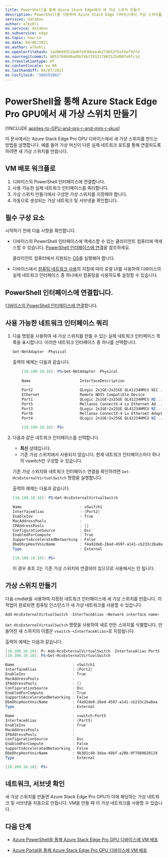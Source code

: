 ```yaml
---
title: PowerShell을 통해 Azure Stack Edge에서 새 가상 스위치 만들기
description: PowerShell을 사용하여 Azure Stack Edge 디바이스에서 가상 스위치를 만드는 방법을 설명합니다.
services: databox
author: alkohli
ms.service: databox
ms.subservice: edge
ms.topic: how-to
ms.date: 04/06/2021
ms.author: alkohli
ms.openlocfilehash: 1ad86695510a8fe93bbeeab27db53f5afbef92fd
ms.sourcegitcommit: b0557848d0ad9b74bf293217862525d08fe0fc1d
ms.translationtype: HT
ms.contentlocale: ko-KR
ms.lasthandoff: 04/07/2021
ms.locfileid: "106555982"
---
```

# <a name="create-a-new-virtual-switch-in-azure-stack-edge-pro-gpu-via-powershell"></a>PowerShell을 통해 Azure Stack Edge Pro GPU에서 새 가상 스위치 만들기

[!INCLUDE [applies-to-GPU-and-pro-r-and-mini-r-skus](../../includes/azure-stack-edge-applies-to-gpu-pro-r-mini-r-sku.md)]

이 문서에서는 Azure Stack Edge Pro GPU 디바이스에서 새 가상 스위치를 만드는 방법을 설명합니다. 예를 들어 가상 머신이 다른 실제 네트워크 포트를 통해 연결되도록 하려면 새 가상 스위치를 만듭니다.

## <a name="vm-deployment-workflow"></a>VM 배포 워크플로

1. 디바이스의 PowerShell 인터페이스에 연결합니다.
2. 사용 가능한 실제 네트워크 인터페이스를 쿼리합니다.
3. 가상 스위치 만들기에서 구성한 가상 스위치를 지정해야 합니다.
4. 자동으로 생성되는 가상 네트워크 및 서브넷을 확인합니다.

## <a name="prerequisites"></a>필수 구성 요소

시작하기 전에 다음 사항을 확인합니다.

- 디바이스의 PowerShell 인터페이스에 액세스할 수 있는 클라이언트 컴퓨터에 액세스할 수 있습니다. [PowerShell 인터페이스에 연결](azure-stack-edge-gpu-connect-powershell-interface.md#connect-to-the-powershell-interface)을 참조하세요. 

    클라이언트 컴퓨터에서 지원되는 [OS](azure-stack-edge-gpu-system-requirements.md#supported-os-for-clients-connected-to-device)를 실행해야 합니다.

- 디바이스에서 [컴퓨팅 네트워크 사용](azure-stack-edge-gpu-deploy-configure-network-compute-web-proxy.md#enable-compute-network)의 지침에 따라 로컬 UI를 사용하여 디바이스의 실제 네트워크 인터페이스 중 하나에서 컴퓨팅을 사용하도록 설정할 수 있습니다. 


## <a name="connect-to-the-powershell-interface"></a>PowerShell 인터페이스에 연결합니다.

[디바이스의 PowerShell 인터페이스에 연결](azure-stack-edge-gpu-connect-powershell-interface.md#connect-to-the-powershell-interface)합니다.

## <a name="query-available-network-interfaces"></a>사용 가능한 네트워크 인터페이스 쿼리

1. 다음 명령을 사용하여 새 가상 스위치를 만들 수 있는 실제 네트워크 인터페이스 목록을 표시합니다. 이러한 네트워크 인터페이스 중 하나를 선택합니다.

    ```powershell
    Get-NetAdapter -Physical
    ```
    출력의 예제는 다음과 같습니다.
    
    ```powershell
        [10.100.10.10]: PS>Get-NetAdapter -Physical
        
        Name                      InterfaceDescription                    ifIndex Status       MacAddress       LinkSpeed
        ----                      --------------------                    ------- ------       ----------        -----
        Port2                     QLogic 2x1GE+2x25GE QL41234HMCU NIC ...      12 Up           34-80-0D-05-26-EA ...ps
        Ethernet                  Remote NDIS Compatible Device                11 Up           F4-02-70-CD-41-39 ...ps
        Port1                     QLogic 2x1GE+2x25GE QL41234HMCU NI...#3       9 Up           34-80-0D-05-26-EB ...ps
        Port5                     Mellanox ConnectX-4 Lx Ethernet Ad...#2       8 Up           0C-42-A1-C0-E3-99 ...ps
        Port3                     QLogic 2x1GE+2x25GE QL41234HMCU NI...#4       7 Up           34-80-0D-05-26-E9 ...ps
        Port6                     Mellanox ConnectX-4 Lx Ethernet Adapter       6 Up           0C-42-A1-C0-E3-98 ...ps
        Port4                     QLogic 2x1GE+2x25GE QL41234HMCU NI...#2       4 Up           34-80-0D-05-26-E8 ...ps
        
        [10.100.10.10]: PS>
    ```
2. 다음과 같은 네트워크 인터페이스를 선택합니다.

    - **최신** 상태입니다. 
    - 기존 가상 스위치에서 사용되지 않습니다. 현재 네트워크 인터페이스마다 하나의 vswitch만 구성할 수 있습니다. 
    
    기존 가상 스위치와 네트워크 인터페이스 연결을 확인하려면 `Get-HcsExternalVirtualSwitch` 명령을 실행합니다.
 
    출력의 예제는 다음과 같습니다.

    ```powershell
    [10.100.10.10]: PS>Get-HcsExternalVirtualSwitch

    Name                          : vSwitch1
    InterfaceAlias                : {Port2}
    EnableIov                     : True
    MacAddressPools               :
    IPAddressPools                : {}
    ConfigurationSource           : Dsc
    EnabledForCompute             : True
    SupportsAcceleratedNetworking : False
    DbeDhcpHostVnicName           : f4a92de8-26ed-4597-a141-cb233c2ba0aa
    Type                          : External
    
    [10.100.10.10]: PS>
    ```
    이 경우 포트 2는 기존 가상 스위치와 연결되어 있으므로 사용해서는 안 됩니다.

## <a name="create-a-virtual-switch"></a>가상 스위치 만들기

다음 cmdlet을 사용하여 지정된 네트워크 인터페이스에 새 가상 스위치를 만듭니다. 이 작업이 완료되면 컴퓨팅 인스턴스가 새 가상 네트워크를 사용할 수 있습니다.

```powershell
Add-HcsExternalVirtualSwitch -InterfaceAlias <Network interface name> -WaitForSwitchCreation $true
```

`Get-HcsExternalVirtualSwitch` 명령을 사용하여 새로 만든 스위치를 식별합니다. 만들어진 새 스위치의 이름은 `vswitch-<InterfaceAlias>`로 지정됩니다. 

출력의 예제는 다음과 같습니다.

```powershell
[10.100.10.10]: P> Add-HcsExternalVirtualSwitch -InterfaceAlias Port5 -WaitForSwitchCreation $true
[10.100.10.10]: PS>Get-HcsExternalVirtualSwitch

Name                          : vSwitch1
InterfaceAlias                : {Port2}
EnableIov                     : True
MacAddressPools               :
IPAddressPools                : {}
ConfigurationSource           : Dsc
EnabledForCompute             : True
SupportsAcceleratedNetworking : False
DbeDhcpHostVnicName           : f4a92de8-26ed-4597-a141-cb233c2ba0aa
Type                          : External

Name                          : vswitch-Port5
InterfaceAlias                : {Port5}
EnableIov                     : True
MacAddressPools               :
IPAddressPools                :
ConfigurationSource           : Dsc
EnabledForCompute             : False
SupportsAcceleratedNetworking : False
DbeDhcpHostVnicName           : 9b301c40-3daa-49bf-a20b-9f7889820129
Type                          : External

[10.100.10.10]: PS>
```

## <a name="verify-network-subnet"></a>네트워크, 서브넷 확인 

새 가상 스위치를 만들면 Azure Stack Edge Pro GPU가 이에 해당하는 가상 네트워크 및 서브넷을 자동으로 만듭니다. VM을 만들 때 이 가상 네트워크를 사용할 수 있습니다.

<!--To identify the virtual network and subnet associated with the new switch that you created, use the `Get-HcsVirtualNetwork` command. This cmdlet will be released in April some time. -->

## <a name="next-steps"></a>다음 단계

- [Azure PowerShell을 통해 Azure Stack Edge Pro GPU 디바이스에 VM 배포](azure-stack-edge-gpu-deploy-virtual-machine-powershell.md)

- [Azure Portal을 통해 Azure Stack Edge Pro GPU 디바이스에 VM 배포](azure-stack-edge-gpu-deploy-virtual-machine-portal.md)
